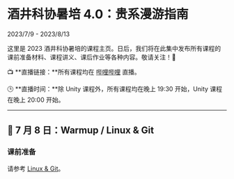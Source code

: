 # 酒井科协暑培 4.0：贵系漫游指南

2023/7/9 - 2023/8/13

这里是 2023 酒井科协暑培的课程主页。日后，我们将在此集中发布所有课程的课前准备材料、课程讲义、课后作业等各种内容。敬请关注！🥳

📺 **直播链接：**所有课程均在 [哔哩哔哩](https://live.bilibili.com/22238700) 直播。

🕒 **直播时间：**除 Unity 课程外，所有课程均在晚上 19:30 开始，Unity 课程在晚上 20:00 开始。

-----

## 🎉 7 月 8 日：Warmup / Linux & Git

### 课前准备

请参考 [Linux & Git](basic/linux/#_1)。

